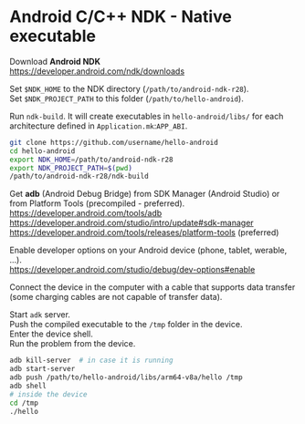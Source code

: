# Android C/C++ NDK - Native executable

Download **Android NDK**  
https://developer.android.com/ndk/downloads  

Set `$NDK_HOME` to the NDK directory (`/path/to/android-ndk-r28`).  
Set `$NDK_PROJECT_PATH` to this folder (`/path/to/hello-android`).  

Run `ndk-build`. It will create executables in `hello-android/libs/` for each architecture defined in `Application.mk`:`APP_ABI`.  

```sh
git clone https://github.com/username/hello-android
cd hello-android
export NDK_HOME=/path/to/android-ndk-r28
export NDK_PROJECT_PATH=$(pwd)
/path/to/android-ndk-r28/ndk-build
```

Get **adb** (Android Debug Bridge) from SDK Manager (Android Studio) or from Platform Tools (precompiled - preferred).  
https://developer.android.com/tools/adb  
https://developer.android.com/studio/intro/update#sdk-manager  
https://developer.android.com/tools/releases/platform-tools (preferred)  

Enable developer options on your Android device (phone, tablet, werable, ...).  
https://developer.android.com/studio/debug/dev-options#enable  

Connect the device in the computer with a cable that supports data transfer (some charging cables are not capable of transfer data).  

Start `adk` server.  
Push the compiled executable to the `/tmp` folder in the device.  
Enter the device shell.  
Run the problem from the device.  

```sh
adb kill-server  # in case it is running
adb start-server
adb push /path/to/hello-android/libs/arm64-v8a/hello /tmp
adb shell
# inside the device
cd /tmp
./hello
```
